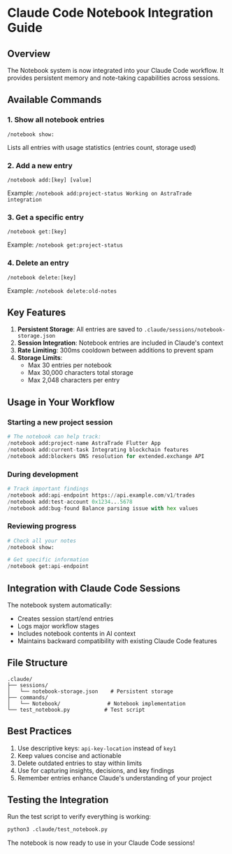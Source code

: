 # Claude Code Notebook Integration Guide

## Overview
The Notebook system is now integrated into your Claude Code workflow. It provides persistent memory and note-taking capabilities across sessions.

## Available Commands

### 1. Show all notebook entries
```
/notebook show:
```
Lists all entries with usage statistics (entries count, storage used)

### 2. Add a new entry
```
/notebook add:[key] [value]
```
Example: `/notebook add:project-status Working on AstraTrade integration`

### 3. Get a specific entry
```
/notebook get:[key]
```
Example: `/notebook get:project-status`

### 4. Delete an entry
```
/notebook delete:[key]
```
Example: `/notebook delete:old-notes`

## Key Features

1. **Persistent Storage**: All entries are saved to `.claude/sessions/notebook-storage.json`
2. **Session Integration**: Notebook entries are included in Claude's context
3. **Rate Limiting**: 300ms cooldown between additions to prevent spam
4. **Storage Limits**: 
   - Max 30 entries per notebook
   - Max 30,000 characters total storage
   - Max 2,048 characters per entry

## Usage in Your Workflow

### Starting a new project session
```python
# The notebook can help track:
/notebook add:project-name AstraTrade Flutter App
/notebook add:current-task Integrating blockchain features
/notebook add:blockers DNS resolution for extended.exchange API
```

### During development
```python
# Track important findings
/notebook add:api-endpoint https://api.example.com/v1/trades
/notebook add:test-account 0x1234...5678
/notebook add:bug-found Balance parsing issue with hex values
```

### Reviewing progress
```python
# Check all your notes
/notebook show:

# Get specific information
/notebook get:api-endpoint
```

## Integration with Claude Code Sessions

The notebook system automatically:
- Creates session start/end entries
- Logs major workflow stages
- Includes notebook contents in AI context
- Maintains backward compatibility with existing Claude Code features

## File Structure
```
.claude/
├── sessions/
│   └── notebook-storage.json    # Persistent storage
├── commands/
│   └── Notebook/               # Notebook implementation
└── test_notebook.py           # Test script
```

## Best Practices

1. Use descriptive keys: `api-key-location` instead of `key1`
2. Keep values concise and actionable
3. Delete outdated entries to stay within limits
4. Use for capturing insights, decisions, and key findings
5. Remember entries enhance Claude's understanding of your project

## Testing the Integration

Run the test script to verify everything is working:
```bash
python3 .claude/test_notebook.py
```

The notebook is now ready to use in your Claude Code sessions!